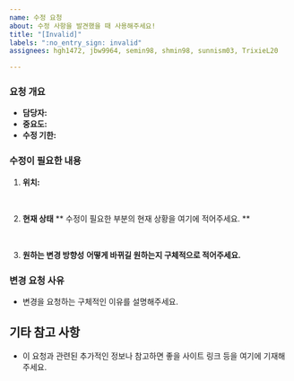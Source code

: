 ```yaml
---
name: 수정 요청
about: 수정 사항을 발견했을 때 사용해주세요!
title: "[Invalid]"
labels: ":no_entry_sign: invalid"
assignees: hgh1472, jbw9964, semin98, shmin98, sunnism03, TrixieL20

---
```


### 요청 개요
- **담당자:** 
- **중요도:**
- **수정 기한:** 

### 수정이 필요한 내용
1. **위치:** 

<br>

2. **현재 상태** 
** 수정이 필요한 부분의 현재 상황을 여기에 적어주세요. **

<br>

3. **원하는 변경 방향성** 
**어떻게 바뀌길 원하는지 구체적으로 적어주세요.**

### 변경 요청 사유
- 변경을 요청하는 구체적인 이유를 설명해주세요.

## 기타 참고 사항
- 이 요청과 관련된 추가적인 정보나 참고하면 좋을 사이트 링크 등을 여기에 기재해주세요.
